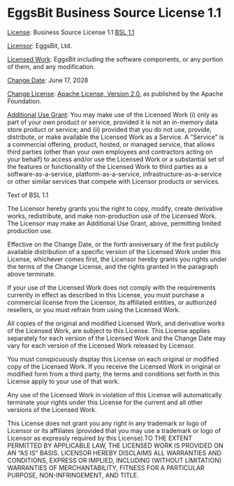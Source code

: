 # EggsBit Business Source License 1.1

<u>License</u>: Business Source License 1.1 [BSL 1.1](https://spdx.org/licenses/BUSL-1.1.html)

<u>Licensor</u>: EggsBit, Ltd.

<u>Licensed Work</u>: EggsBit including the software components, or any portion of them, and any modification.

<u>Change Date</u>: June 17, 2028

<u>Change License</u>: [Apache License, Version
2.0](https://www.apache.org/licenses/LICENSE-2.0), as published by the
Apache Foundation.

<u>Additional Use Grant</u>: You may make use of the Licensed Work (i) only as part of your own product or service, provided it is not an in-memory data store product or service; and (ii) provided that you do not use, provide, distribute, or make available the Licensed Work as a Service.
A “Service” is a commercial offering, product, hosted, or managed service, that allows third parties (other than your own employees and contractors acting on your behalf) to access and/or use the Licensed Work or a substantial set of the features or functionality of the Licensed Work to third parties as a software-as-a-service, platform-as-a-service, infrastructure-as-a-service or other similar services that compete with Licensor products or services.

Text of BSL 1.1

The Licensor hereby grants you the right to copy, modify, create
derivative works, redistribute, and make non-production use of the
Licensed Work. The Licensor may make an Additional Use Grant, above,
permitting limited production use.

Effective on the Change Date, or the forth anniversary of the first
publicly available distribution of a specific version of the Licensed
Work under this License, whichever comes first, the Licensor hereby
grants you rights under the terms of the Change License, and the rights
granted in the paragraph above terminate.

If your use of the Licensed Work does not comply with the requirements
currently in effect as described in this License, you must purchase a
commercial license from the Licensor, its affiliated entities, or
authorized resellers, or you must refrain from using the Licensed Work.

All copies of the original and modified Licensed Work, and derivative
works of the Licensed Work, are subject to this License. This License
applies separately for each version of the Licensed Work and the Change
Date may vary for each version of the Licensed Work released by
Licensor.

You must conspicuously display this License on each original or modified
copy of the Licensed Work. If you receive the Licensed Work in original
or modified form from a third party, the terms and conditions set forth
in this License apply to your use of that work.

Any use of the Licensed Work in violation of this License will
automatically terminate your rights under this License for the current
and all other versions of the Licensed Work.

This License does not grant you any right in any trademark or logo of
Licensor or its affiliates (provided that you may use a trademark or
logo of Licensor as expressly required by this License).TO THE EXTENT
PERMITTED BY APPLICABLE LAW, THE LICENSED WORK IS PROVIDED ON AN “AS IS”
BASIS. LICENSOR HEREBY DISCLAIMS ALL WARRANTIES AND CONDITIONS, EXPRESS
OR IMPLIED, INCLUDING (WITHOUT LIMITATION) WARRANTIES OF
MERCHANTABILITY, FITNESS FOR A PARTICULAR PURPOSE, NON-INFRINGEMENT, AND
TITLE.
